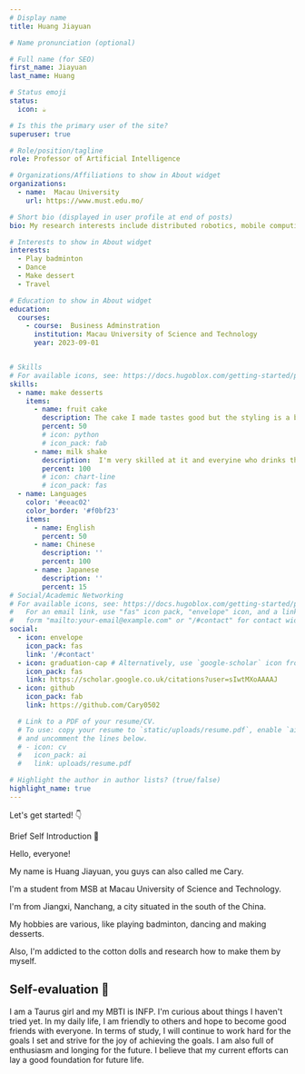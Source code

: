 ```yaml
---
# Display name
title: Huang Jiayuan

# Name pronunciation (optional)

# Full name (for SEO)
first_name: Jiayuan
last_name: Huang

# Status emoji
status:
  icon: ☕️

# Is this the primary user of the site?
superuser: true

# Role/position/tagline
role: Professor of Artificial Intelligence

# Organizations/Affiliations to show in About widget
organizations:
  - name:  Macau University 
    url: https://www.must.edu.mo/

# Short bio (displayed in user profile at end of posts)
bio: My research interests include distributed robotics, mobile computing and programmable matter.

# Interests to show in About widget
interests:
  - Play badminton
  - Dance
  - Make dessert
  - Travel

# Education to show in About widget
education:
  courses:
    - course:  Business Adminstration
      institution: Macau University of Science and Technology
      year: 2023-09-01


# Skills
# For available icons, see: https://docs.hugoblox.com/getting-started/page-builder/#icons
skills:
  - name: make desserts
    items:
      - name: fruit cake
        description: The cake I made tastes good but the styling is a bit lacking
        percent: 50
        # icon: python
        # icon_pack: fab
      - name: milk shake
        description:  I'm very skilled at it and everyine who drinks them says they are good
        percent: 100
        # icon: chart-line
        # icon_pack: fas
  - name: Languages
    color: '#eeac02'
    color_border: '#f0bf23'
    items:
      - name: English
        percent: 50
      - name: Chinese
        description: ''
        percent: 100
      - name: Japanese
        description: ''
        percent: 15
# Social/Academic Networking
# For available icons, see: https://docs.hugoblox.com/getting-started/page-builder/#icons
#   For an email link, use "fas" icon pack, "envelope" icon, and a link in the
#   form "mailto:your-email@example.com" or "/#contact" for contact widget.
social:
  - icon: envelope
    icon_pack: fas
    link: '/#contact'
  - icon: graduation-cap # Alternatively, use `google-scholar` icon from `ai` icon pack
    icon_pack: fas
    link: https://scholar.google.co.uk/citations?user=sIwtMXoAAAAJ
  - icon: github
    icon_pack: fab
    link: https://github.com/Cary0502

  # Link to a PDF of your resume/CV.
  # To use: copy your resume to `static/uploads/resume.pdf`, enable `ai` icons in `params.yaml`,
  # and uncomment the lines below.
  # - icon: cv
  #   icon_pack: ai
  #   link: uploads/resume.pdf

# Highlight the author in author lists? (true/false)
highlight_name: true
---
```




Let's get started! 👇

Brief Self Introduction 🧡 

Hello, everyone!

My name is Huang Jiayuan, you guys can also called me Cary.

I'm a student from MSB at Macau University of Science and Technology.

I'm from Jiangxi, Nanchang, a city situated in the south of the China.

My hobbies are various, like playing badminton, dancing and making desserts.

Also, I'm addicted to the cotton dolls and research how to make them by myself.



## Self-evaluation 💜

I am a Taurus girl and my MBTI is INFP. I'm curious about things I haven't tried yet. In my daily life, I am friendly to others and hope to become good friends with everyone. In terms of study, I will continue to work hard for the goals I set and strive for the joy of achieving the goals. I am also full of enthusiasm and longing for the future. I believe that my current efforts can lay a good foundation for future life.